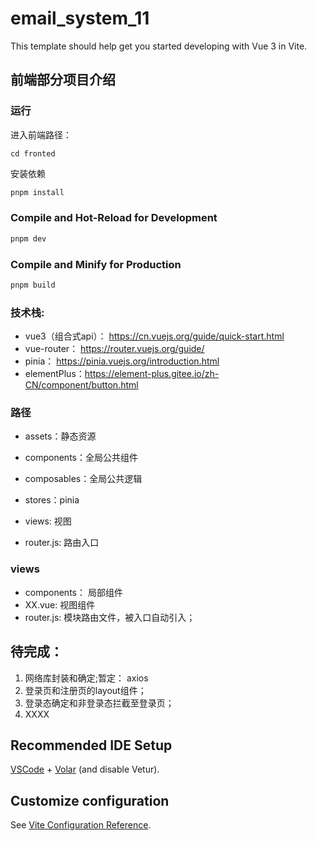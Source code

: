# email_system_11

This template should help get you started developing with Vue 3 in Vite.
## 前端部分项目介绍

### 运行
进入前端路径：
```
cd fronted
```

安装依赖
```sh
pnpm install
```

### Compile and Hot-Reload for Development

```sh
pnpm dev
```

### Compile and Minify for Production

```sh
pnpm build
```



### 技术栈:

- vue3（组合式api）： https://cn.vuejs.org/guide/quick-start.html
- vue-router： https://router.vuejs.org/guide/
- pinia： https://pinia.vuejs.org/introduction.html
- elementPlus：https://element-plus.gitee.io/zh-CN/component/button.html

### 路径

- assets：静态资源

- components：全局公共组件

- composables：全局公共逻辑

- stores：pinia

- views: 视图

- router.js: 路由入口

### views
- components： 局部组件
- XX.vue: 视图组件
- router.js: 模块路由文件，被入口自动引入；

## 待完成：
1. 网络库封装和确定;暂定： axios
2. 登录页和注册页的layout组件；
3. 登录态确定和非登录态拦截至登录页；
4. XXXX


## Recommended IDE Setup

[VSCode](https://code.visualstudio.com/) + [Volar](https://marketplace.visualstudio.com/items?itemName=Vue.volar) (and disable Vetur).

## Customize configuration

See [Vite Configuration Reference](https://vite.dev/config/).
